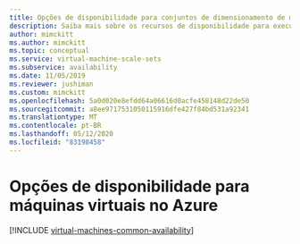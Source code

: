 ```yaml
---
title: Opções de disponibilidade para conjuntos de dimensionamento de máquinas virtuais do Azure
description: Saiba mais sobre os recursos de disponibilidade para executar conjuntos de dimensionamento de máquinas virtuais do Windows no Azure
author: mimckitt
ms.author: mimckitt
ms.topic: conceptual
ms.service: virtual-machine-scale-sets
ms.subservice: availability
ms.date: 11/05/2019
ms.reviewer: jushiman
ms.custom: mimckitt
ms.openlocfilehash: 5a0d020e8efdd64a06616d0acfe458148d22de50
ms.sourcegitcommit: a8ee9717531050115916dfe427f84bd531a92341
ms.translationtype: MT
ms.contentlocale: pt-BR
ms.lasthandoff: 05/12/2020
ms.locfileid: "83198458"
---
```

# <a name="availability-options-for-virtual-machines-in-azure"></a>Opções de disponibilidade para máquinas virtuais no Azure

[!INCLUDE [virtual-machines-common-availability](../../includes/virtual-machines-common-availability.md)]

